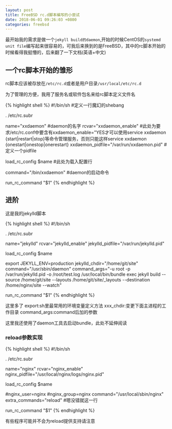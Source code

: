 ```yaml
---
layout: post
title: FreeBSD rc.d脚本编写的小尝试
date: 2018-06-01 09:26:03 +0800
categories: freebsd
---
```

最开始我的需求是做一个`jekyll build的daemon`,开始的时候CentOS的`systemd unit file`编写起来很容易的，可我后来换到的是FreeBSD，其中的rc脚本开始的时候看得我挺懵的，后来翻了一下文档(英语+中文)

## 一个rc脚本开始的雏形

rc脚本应该被存放在`/etc/rc.d`或者是用户目录`/usr/local/etc/rc.d`

为了管理的方便，我用了服务名或软件包名来给rc脚本定义文件名

{% highlight shell %}
#!/bin/sh	#定义一行魔幻的shebang

. /etc/rc.subr

name="xxdaemon"	#daemon的名字
rcvar="xxdaemon_enable"	#此处为要求/etc/rc.conf中要含有xxdaemon_enable="YES才可以使用service xxdaemon {start|restart|stop}等命令管理服务，否则只能这样service xxdaemon {onestart|onestop|onerestart}
xxdaemon_pidfile="/var/run/xxdaemon.pid"	#定义一个pidfile

load_rc_config $name	#此处为载入配置行

command="/bin/xxdaemon"	#daemon的启动命令

run_rc_command "$1"
{% endhighlight %}

## 进阶

这是我的jekylld脚本

{% highlight shell %}
#!/bin/sh

. /etc/rc.subr

name="jekylld"
rcvar="jekylld_enable"
jekylld_pidfile="/var/run/jekylld.pid"

load_rc_config $name

export JEKYLL_ENV=production
jekylld_chdir="/home/git/site"
command="/usr/sbin/daemon"
command_args="-u root -p /var/run/jekylld.pid -o /root/test.log /usr/local/bin/bundle exec jekyll build --source /home/git/site --layouts /home/git/site/_layouts --destination /home/nginx/site --watch"

run_rc_command "$1"
{% endhighlight %}

这里多了
	export:sh里最常用的环境变量定义方法
	xxx_chdir:变更下面主进程的工作目录
	command_args:command后加的参数

这里我还使用了daemon工具去启动bundle，此处不延伸阅读

### reload参数实现

{% highlight shell %}
#!/bin/sh

. /etc/rc.subr

name="nginx"
rcvar="nginx_enable"
nginx_pidfile="/usr/local/nginx/logs/nginx.pid"

load_rc_config $name

#nginx_user=nginx
#nginx_group=nginx
command="/usr/local/sbin/nginx"
extra_commands="reload" #嗯没错就这一行

run_rc_command "$1"
{% endhighlight %}

有些程序可能并不会为reload提供支持请注意
